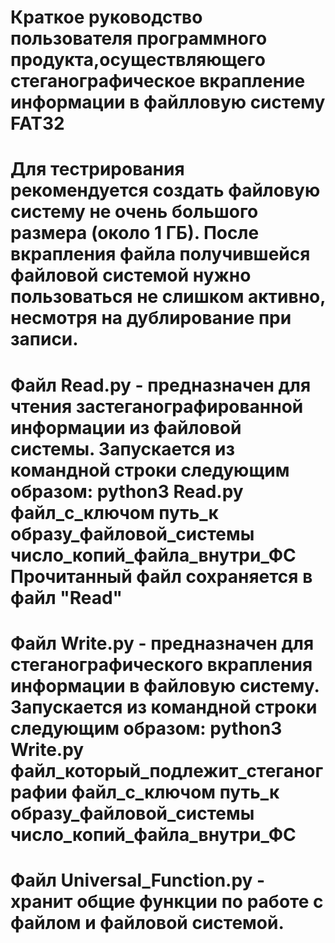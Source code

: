 Краткое руководство пользователя программного продукта,осуществляющего стеганографическое вкрапление информации в файлловую систему FAT32
==========================================================================================
Для тестрирования рекомендуется создать файловую систему не очень большого размера (около 1 ГБ). После вкрапления файла получившейся файловой системой нужно пользоваться не слишком активно, несмотря на дублирование при записи.
==========================================================================================
Файл Read.py - предназначен для чтения застеганографированной информации из файловой системы. Запускается из командной строки следующим образом:
	python3 Read.py файл_с_ключом путь_к образу_файловой_системы число_копий_файла_внутри_ФС
Прочитанный файл сохраняется в файл "Read"
===========================================================================================
Файл Write.py - предназначен для стеганографического вкрапления информации в файловую систему. Запускается из командной строки следующим образом:
	python3 Write.py файл_который_подлежит_стеганографии файл_с_ключом путь_к образу_файловой_системы число_копий_файла_внутри_ФС
===========================================================================================
Файл Universal_Function.py - хранит общие функции по работе с файлом и файловой системой. 
===========================================================================================

